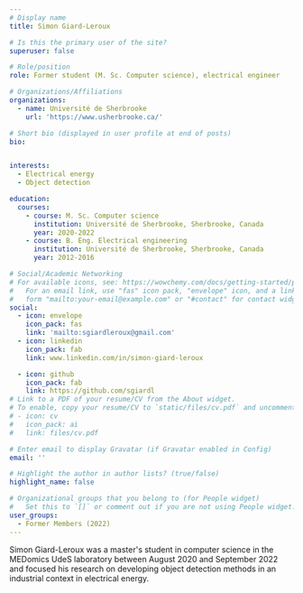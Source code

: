 ```yaml
---
# Display name
title: Simon Giard-Leroux

# Is this the primary user of the site?
superuser: false

# Role/position
role: Former student (M. Sc. Computer science), electrical engineer

# Organizations/Affiliations
organizations:
  - name: Université de Sherbrooke
    url: 'https://www.usherbrooke.ca/'

# Short bio (displayed in user profile at end of posts)
bio: 


interests:
  - Electrical energy
  - Object detection

education:
  courses:
    - course: M. Sc. Computer science
      institution: Université de Sherbrooke, Sherbrooke, Canada
      year: 2020-2022
    - course: B. Eng. Electrical engineering
      institution: Université de Sherbrooke, Sherbrooke, Canada
      year: 2012-2016

# Social/Academic Networking
# For available icons, see: https://wowchemy.com/docs/getting-started/page-builder/#icons
#   For an email link, use "fas" icon pack, "envelope" icon, and a link in the
#   form "mailto:your-email@example.com" or "#contact" for contact widget.
social:
  - icon: envelope
    icon_pack: fas
    link: 'mailto:sgiardleroux@gmail.com'
  - icon: linkedin
    icon_pack: fab
    link: www.linkedin.com/in/simon-giard-leroux

  - icon: github
    icon_pack: fab
    link: https://github.com/sgiardl
# Link to a PDF of your resume/CV from the About widget.
# To enable, copy your resume/CV to `static/files/cv.pdf` and uncomment the lines below.
# - icon: cv
#   icon_pack: ai
#   link: files/cv.pdf

# Enter email to display Gravatar (if Gravatar enabled in Config)
email: ''

# Highlight the author in author lists? (true/false)
highlight_name: false

# Organizational groups that you belong to (for People widget)
#   Set this to `[]` or comment out if you are not using People widget.
user_groups:
  - Former Members (2022)
---
```


Simon Giard-Leroux was a master's student in computer science in the MEDomics UdeS laboratory between August 2020 and
September 2022 and focused his research on developing object detection methods in an industrial context in electrical 
energy.
